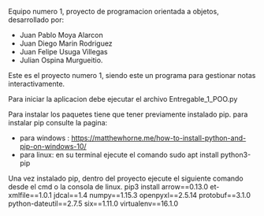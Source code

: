 Equipo numero 1, proyecto de programacion orientada a objetos, desarrollado por:
  - Juan Pablo Moya Alarcon
  - Juan Diego Marin Rodriguez
  - Juan Felipe Usuga Villegas
  - Julian Ospina Murgueitio.
  
Este es el proyecto numero 1, siendo este un programa para gestionar notas interactivamente.

Para iniciar la aplicacion debe ejecutar el archivo Entregable_1_POO.py 

Para instalar los paquetes tiene que tener previamente instalado pip.
para instalar pip consulte la pagina:
  - para windows : https://matthewhorne.me/how-to-install-python-and-pip-on-windows-10/
  - para linux: en su terminal ejecute el comando sudo apt install python3-pip

Una vez instalado pip, dentro del proyecto ejecute el siguiente comando desde el cmd o la consola de linux.
  pip3 install arrow==0.13.0 et-xmlfile==1.0.1 jdcal==1.4 numpy==1.15.3 openpyxl==2.5.14 protobuf==3.1.0 python-dateutil==2.7.5 six==1.11.0 virtualenv==16.1.0
